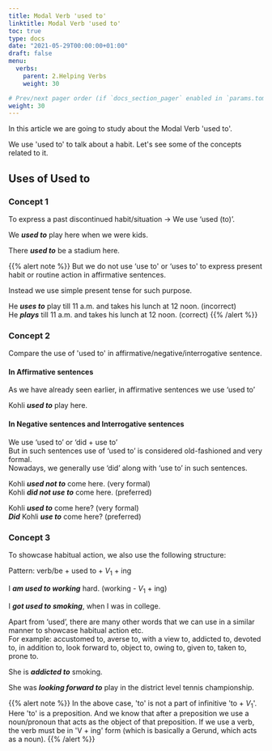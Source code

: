```yaml
---
title: Modal Verb 'used to'   
linktitle: Modal Verb 'used to' 
toc: true
type: docs
date: "2021-05-29T00:00:00+01:00"
draft: false
menu:
  verbs:
    parent: 2.Helping Verbs
    weight: 30

# Prev/next pager order (if `docs_section_pager` enabled in `params.toml`)
weight: 30
---
```


In this article we are going to study about the Modal Verb 'used to'. 

We use 'used to' to talk about a habit. Let's see some of the concepts related to it. 

## Uses of Used to 

### Concept 1

To express a past discontinued habit/situation → We use ‘used (to)’.

We ***used to*** play here when we were kids. 

There ***used to*** be a stadium here.

{{% alert note %}}
But we do not use ‘use to' or ‘uses to' to express present habit or routine action in affirmative sentences. 

Instead we use simple present tense for such purpose.

He ***<span class="mak-text-color-incorrect">uses to</span>*** play till 11 a.m. and takes his lunch at 12 noon. (incorrect) <br>
He ***<span class="mak-text-color">plays</span>*** till 11 a.m. and takes his lunch at 12 noon. (correct)
{{% /alert %}}

### Concept 2

Compare the use of 'used to' in affirmative/negative/interrogative sentence.

#### In Affirmative sentences

As we have already seen earlier, in affirmative sentences we use ‘used to’

Kohli ***used to*** play here.

#### In Negative sentences and Interrogative sentences

We use ‘used to’ or ‘did + use to’ <br>
But in such sentences use of ‘used to’ is considered old-fashioned and very formal. <br>
Nowadays, we generally use ‘did’ along with ‘use to’ in such sentences. 

Kohli ***used not to*** come here. (very formal) <br>
Kohli ***did not use to*** come here. (preferred)

Kohli ***used to*** come here? (very formal) <br>
***Did*** Kohli ***use to*** come here? (preferred)

### Concept 3

To showcase habitual action, we also use the following structure:

Pattern: verb/be + used to + $V_1$ + ing

I ***am used to working*** hard. (working - $V_1$ + ing)

I ***got used to smoking***, when I was in college.

Apart from ‘used’, there are many other words that we can use in a similar manner to showcase habitual action etc. <br>
For example: accustomed to, averse to, with a view to, addicted to, devoted to, in addition to, look forward to, object to, owing to, given to, taken to, prone to.

She is ***addicted to*** smoking.

She was ***looking forward to*** play in the district level tennis championship.

{{% alert note %}}
In the above case, 'to' is not a part of infinitive 'to + $V_1$'. Here 'to' is a preposition. And we know that after a preposition we use a noun/pronoun that acts as the object of that preposition. If we use a verb, the verb must be in 'V + ing' form (which is basically a Gerund, which acts as a noun).
{{% /alert %}}


